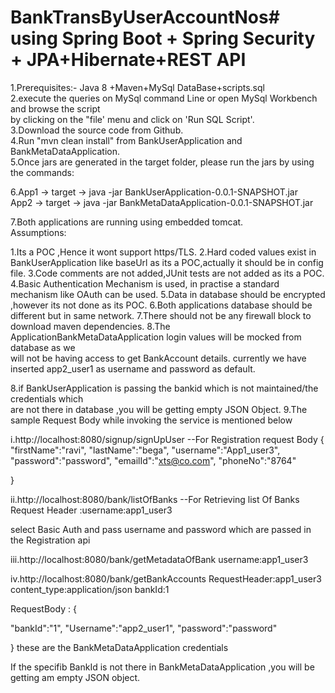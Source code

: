# BankTransByUserAccountNos# using Spring Boot + Spring Security + JPA+Hibernate+REST API 

1.Prerequisites:- Java 8 +Maven+MySql DataBase+scripts.sql<br>
2.execute the queries on MySql command Line or open MySql Workbench and browse the script<br>
by clicking on the "file' menu and click on 'Run SQL Script'.<br>
3.Download the source code from Github.<br>
4.Run  "mvn clean install" from BankUserApplication and BankMetaDataApplication.<br>
5.Once jars are generated in the target folder, please run the jars by using the commands:<br>

6.App1 -> target -> java -jar BankUserApplication-0.0.1-SNAPSHOT.jar<br>
	App2 -> target -> java -jar BankMetaDataApplication-0.0.1-SNAPSHOT.jar<br>

7.Both applications are running using embedded tomcat.<br>
Assumptions:

1.Its a POC ,Hence it wont support https/TLS.
2.Hard coded values  exist in BankUserApplication like baseUrl  as its a POC,actually it should be in config file.
3.Code comments are not added,JUnit tests are not added as its a POC.
4.Basic Authentication Mechanism is used, in practise a standard mechanism  like OAuth can be used.
5.Data in database should be encrypted ,however its not done as its POC.
6.Both applications database should be different but in same network.
7.There should not be any firewall block to download maven dependencies.
8.The ApplicationBankMetaDataApplication login values will be mocked from database as we<br> will not be having  access to get BankAccount details.
currently we have inserted app2_user1 as username and password as default.

8.if BankUserApplication is passing the bankid which is not maintained/the credentials which <br>are not there in database ,you will be getting empty JSON Object.
9.The sample Request Body while invoking the service is mentioned below


i.http://localhost:8080/signup/signUpUser --For Registration
request Body
{ 
	"firstName":"ravi",
	"lastName":"bega",
	"username":"App1_user3",
	"password":"password",
	"emailId":"xts@co.com",
	"phoneNo":"8764"
	

}

ii.http://localhost:8080/bank/listOfBanks --For Retrieving list Of Banks
Request Header :username:app1_user3

select Basic Auth and pass username and password which are passed in the Registration api

iii.http://localhost:8080/bank/getMetadataOfBank
username:app1_user3

iv.http://localhost:8080/bank/getBankAccounts
 RequestHeader:app1_user3
content_type:application/json
bankId:1

RequestBody :
{

"bankId":"1",
"Username":"app2_user1",
"password":"password"

} these are the BankMetaDataApplication credentials

If the specifib BankId is not there in BankMetaDataApplication ,you will be getting am empty JSON object.








